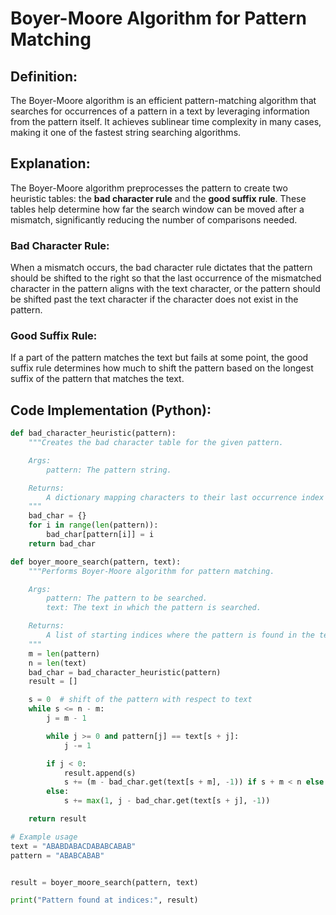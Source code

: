 # Boyer-Moore Algorithm for Pattern Matching

## Definition:

The Boyer-Moore algorithm is an efficient pattern-matching algorithm that searches for occurrences of a pattern in a text by leveraging information from the pattern itself. It achieves sublinear time complexity in many cases, making it one of the fastest string searching algorithms.

## Explanation:

The Boyer-Moore algorithm preprocesses the pattern to create two heuristic tables: the **bad character rule** and the **good suffix rule**. These tables help determine how far the search window can be moved after a mismatch, significantly reducing the number of comparisons needed.

### Bad Character Rule:

When a mismatch occurs, the bad character rule dictates that the pattern should be shifted to the right so that the last occurrence of the mismatched character in the pattern aligns with the text character, or the pattern should be shifted past the text character if the character does not exist in the pattern.

### Good Suffix Rule:

If a part of the pattern matches the text but fails at some point, the good suffix rule determines how much to shift the pattern based on the longest suffix of the pattern that matches the text.

## Code Implementation (Python):

```python
def bad_character_heuristic(pattern):
    """Creates the bad character table for the given pattern.

    Args:
        pattern: The pattern string.

    Returns:
        A dictionary mapping characters to their last occurrence index in the pattern.
    """
    bad_char = {}
    for i in range(len(pattern)):
        bad_char[pattern[i]] = i
    return bad_char

def boyer_moore_search(pattern, text):
    """Performs Boyer-Moore algorithm for pattern matching.

    Args:
        pattern: The pattern to be searched.
        text: The text in which the pattern is searched.

    Returns:
        A list of starting indices where the pattern is found in the text.
    """
    m = len(pattern)
    n = len(text)
    bad_char = bad_character_heuristic(pattern)
    result = []

    s = 0  # shift of the pattern with respect to text
    while s <= n - m:
        j = m - 1

        while j >= 0 and pattern[j] == text[s + j]:
            j -= 1

        if j < 0:
            result.append(s)
            s += (m - bad_char.get(text[s + m], -1)) if s + m < n else 1
        else:
            s += max(1, j - bad_char.get(text[s + j], -1))

    return result

# Example usage
text = "ABABDABACDABABCABAB"
pattern = "ABABCABAB"


result = boyer_moore_search(pattern, text)

print("Pattern found at indices:", result)
```

